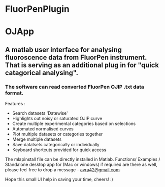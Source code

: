 # FluorPenPlugin
# OJApp
## A matlab user interface for analysing fluoroscence data from FluorPen instrument. That is serving as an additional plug in for "quick catagorical analysing". 

### The software can read converted FluorPen OJIP .txt data format.

Features :
- Search datasets 'Datewise'
- Highlights out noisy or saturated OJIP curve
- Create multiple experimental categories based on selections
- Automated normalised curves 
- Plot multiple datasets or categories together 
- Merge multiple datasets 
- Save datatsets categorically or individually
- Keyboard shortcuts provided for quick access

The mlapinstall file can be directly installed in Matlab. 
Functions/ Examples / Standalone desktop app for (Mac or windows) if required are there as well, please feel free to drop a message - avra42@gmail.com

Hope this small UI help in saving your time, cheers! :)